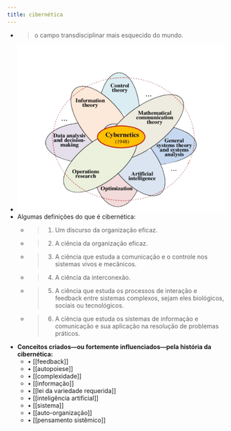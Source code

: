 ```yaml
---
title: cibernética
---
```


- > o campo transdisciplinar mais esquecido do mundo.
- ![The-composition-and-structure-of-cybernetics_magic-removebg-preview.png](../assets/The-composition-and-structure-of-cybernetics_magic-removebg-preview_1671807890506_0.png)
- Algumas definições do que é cibernética:
	- > 1) Um discurso da organização eficaz.
	- > 2) A ciência da organização eficaz.
	- > 3)  A ciência que estuda a comunicação e o controle nos sistemas vivos e mecânicos.
	- > 4) A ciência da interconexão.
	- >  5) A ciência que estuda os processos de interação e feedback entre sistemas complexos, sejam eles biológicos, sociais ou tecnológicos.
	- > 6) A ciência que estuda os sistemas de informação e comunicação e sua aplicação na resolução de problemas práticos.
- **Conceitos criados—ou fortemente influenciados—pela história da cibernética:**
	- • [[feedback]]
	- • [[autopoiese]]
	- • [[complexidade]]
	- • [[informação]]
	- • [[lei da variedade requerida]]
	- • [[inteligência artificial]]
	- • [[sistema]]
	- • [[auto-organização]]
	- • [[pensamento sistêmico]]